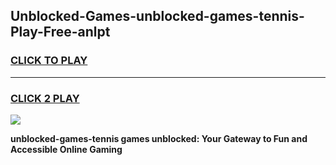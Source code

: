 
## Unblocked-Games-unblocked-games-tennis-Play-Free-anlpt
<h3>
<a href="https://premium76.site?title=unblocked-games-tennis&ref=22A">CLICK TO PLAY</a></h3>
<hr>

<h3>
<a href="https://premium76.site?title=unblocked-games-tennis&ref=22A">CLICK 2 PLAY</a>
  
</h3>

<a href="https://premium76.site?title=unblocked-games-tennis&ref=22A"><img src="https://clearcache.store/games.png"></a>


**unblocked-games-tennis games unblocked: Your Gateway to Fun and Accessible Online Gaming**
